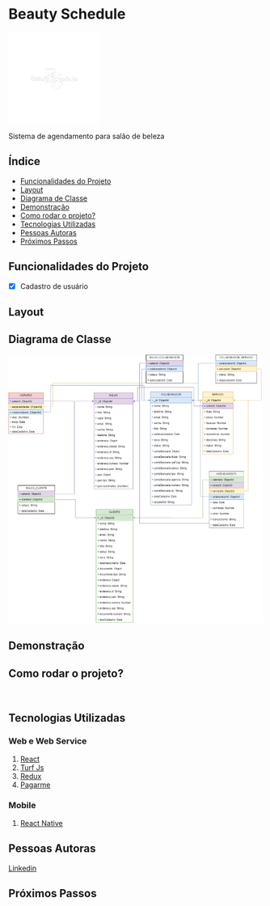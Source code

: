 # Beauty Schedule
<img src="./assets/logo.png" alt="logo" style="width:180px; height:180px">

Sistema de agendamento para salão de beleza

## Índice

- <a href="#funcionalidades-do-projeto">Funcionalidades do Projeto</a>
- <a href="#layout">Layout</a>
- <a href="#diagrama-de-classe">Diagrama de Classe</a>
- <a href="#demonstração">Demonstração</a>
- <a href="#como-rodar-o-projeto">Como rodar o projeto?</a>
- <a href="#tecnologias-utilizadas">Tecnologias Utilizadas</a>
- <a href="#pessoas-autoras">Pessoas Autoras</a>
- <a href="#próximos-passos">Próximos Passos</a>

## Funcionalidades do Projeto

- [x] Cadastro de usuário

## Layout

## Diagrama de Classe
<img src="./assets/Diagrama_Classe.png">

## Demonstração

## Como rodar o projeto?

```bash



```


## Tecnologias Utilizadas

### Web e Web Service
1. [React](https://react.dev/)
3. [Turf Js](https://turfjs.org/)
4. [Redux](https://redux.js.org/)
2. [Pagarme](https://pagar.me/)

### Mobile
1. [React Native](https://reactnative.dev/)

## Pessoas Autoras

[Linkedin](https://www.linkedin.com/in/wagnersjesus/)

## Próximos Passos